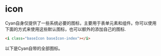 # icon
Cyan自身仅提供了一些系统必要的图标，主要用于表单元素和组件。你可以使用下面的方式来使用这些默认图标，也可以额外的添加自己的图标.
```html
<i class="baseIcon baseIcon-index"></i>
```
以下是Cyan自带的全部图标。

<Cyan-Icon></Cyan-Icon>